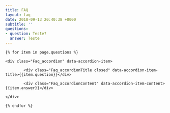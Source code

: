 ```yaml
---
title: FAQ
layout: faq
date: 2018-09-13 20:40:38 +0000
subtitle: ''
questions:
- question: Teste?
  answer: Teste
---
```

<div class="Faq_accordionWrapper" data-accordion>

	{% for item in page.questions %}

	<div class="Faq_accordion" data-accordion-item>

			<div class="Faq_accordionTitle closed" data-accordion-item-title>{{item.question}}</div>

			<div class="Faq_accordionContent" data-accordion-item-content>{{item.answer}}</div>

	</div>

	{% endfor %}

</div>